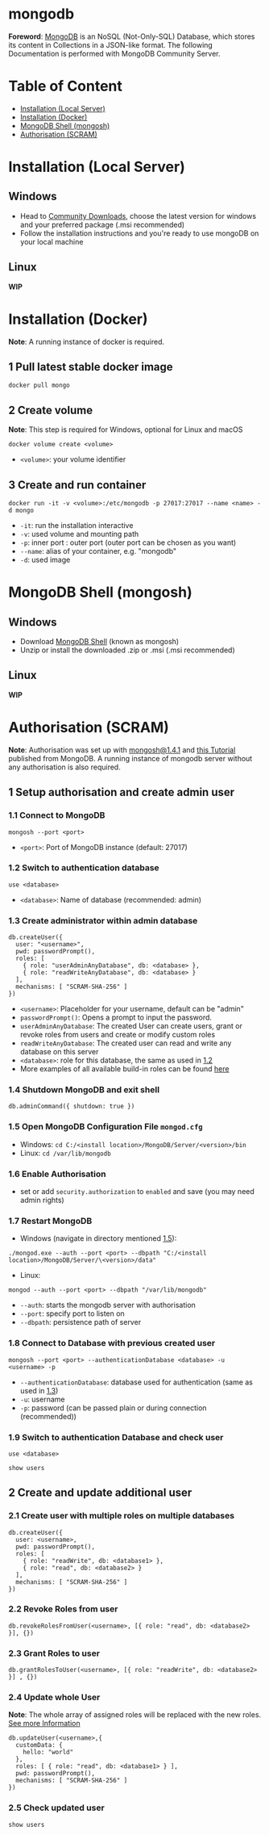 # mongodb

**Foreword**: [MongoDB][mongodb] is an NoSQL (Not-Only-SQL) Database, which stores its content in Collections in a JSON-like format. The following Documentation is performed with MongoDB Community Server.

# Table of Content

-   [Installation (Local Server)](#installation-local-server)
-   [Installation (Docker)](#installation-docker)
-   [MongoDB Shell (mongosh)](#mongodb-shell-mongosh)
-   [Authorisation (SCRAM)](#authorisation-scram)

# Installation (Local Server)

## Windows

-   Head to [Community Downloads][mongodbcommunity], choose the latest version for windows and your preferred package (.msi recommended)
-   Follow the installation instructions and you're ready to use mongoDB on your local machine

## Linux

**WIP**

# Installation (Docker)

**Note**: A running instance of docker is required.

## 1 Pull latest stable docker image

```shell
docker pull mongo
```

## 2 Create volume

**Note**: This step is required for Windows, optional for Linux and macOS

```shell
docker volume create <volume>
```

-   `<volume>`: your volume identifier

## 3 Create and run container

```shell
docker run -it -v <volume>:/etc/mongodb -p 27017:27017 --name <name> -d mongo
```

-   `-it`: run the installation interactive
-   `-v`: used volume and mounting path
-   `-p`: inner port : outer port (outer port can be chosen as you want)
-   `--name`: alias of your container, e.g. "mongodb"
-   `-d`: used image

# MongoDB Shell (mongosh)

## Windows

-   Download [MongoDB Shell][mongosh] (known as mongosh)
-   Unzip or install the downloaded .zip or .msi (.msi recommended)

## Linux

**WIP**

# Authorisation (SCRAM)

**Note**: Authorisation was set up with mongosh@1.4.1 and [this Tutorial][tutorial] published from MongoDB. A running instance of mongodb server without any authorisation is also required.

## 1 Setup authorisation and create admin user

### 1.1 Connect to MongoDB

```shell
mongosh --port <port>
```

-   `<port>`: Port of MongoDB instance (default: 27017)

### 1.2 Switch to authentication database

```shell
use <database>
```

-   `<database>`: Name of database (recommended: admin)

### 1.3 Create administrator within admin database

```shell
db.createUser({
  user: "<username>",
  pwd: passwordPrompt(),
  roles: [
    { role: "userAdminAnyDatabase", db: <database> },
    { role: "readWriteAnyDatabase", db: <database> }
  ],
  mechanisms: [ "SCRAM-SHA-256" ]
})
```

-   `<username>`: Placeholder for your username, default can be "admin"
-   `passwordPrompt()`: Opens a prompt to input the password.
-   `userAdminAnyDatabase`: The created User can create users, grant or revoke roles from users and create or modify
    custom roles
-   `readWriteAnyDatabase`: The created user can read and write any database on this server
-   `<database>`: role for this database, the same as used in [1.2](#12-switch-to-authentication-database)
-   More examples of all available build-in roles can be found [here][buildinroles]

### 1.4 Shutdown MongoDB and exit shell

```shell
db.adminCommand({ shutdown: true })
```

### 1.5 Open MongoDB Configuration File `mongod.cfg`

-   Windows: `cd C:/<install location>/MongoDB/Server/<version>/bin`
-   Linux: `cd /var/lib/mongodb`

### 1.6 Enable Authorisation

-   set or add `security.authorization` to `enabled` and save (you may need admin rights)

### 1.7 Restart MongoDB

-   Windows (navigate in directory mentioned [1.5](#15-open-mongodb-configuration-file-mongodcfg)):

```shell
./mongod.exe --auth --port <port> --dbpath "C:/<install location>/MongoDB/Server/\<version>/data"
```

-   Linux:

```shell
mongod --auth --port <port> --dbpath "/var/lib/mongodb"
```

-   `--auth`: starts the mongodb server with authorisation
-   `--port`: specify port to listen on
-   `--dbpath`: persistence path of server

### 1.8 Connect to Database with previous created user

```shell
mongosh --port <port> --authenticationDatabase <database> -u <username> -p
```

-   `--authenticationDatabase`: database used for authentication (same as used in [1.3](#13-create-administrator-within-admin-database))
-   `-u`: username
-   `-p`: password (can be passed plain or during connection (recommended))

### 1.9 Switch to authentication Database and check user

```shell
use <database>
```

```shell
show users
```

## 2 Create and update additional user

### 2.1 Create user with multiple roles on multiple databases

```shell
db.createUser({
  user: <username>,
  pwd: passwordPrompt(),
  roles: [
    { role: "readWrite", db: <database1> },
    { role: "read", db: <database2> }
  ],
  mechanisms: [ "SCRAM-SHA-256" ]
})
```

### 2.2 Revoke Roles from user

```shell
db.revokeRolesFromUser(<username>, [{ role: "read", db: <database2> }], {})
```

### 2.3 Grant Roles to user

```shell
db.grantRolesToUser(<username>, [{ role: "readWrite", db: <database2> }] , {})
```

### 2.4 Update whole User

**Note**: The whole array of assigned roles will be replaced with the new roles. [See more Information][updateuser]

```shell
db.updateUser(<username>,{
  customData: {
    hello: "world"
  },
  roles: [ { role: "read", db: <database1> } ],
  pwd: passwordPrompt(),
  mechanisms: [ "SCRAM-SHA-256" ]
})
```

### 2.5 Check updated user

```shell
show users
```

[mongodbcommunity]: https://www.mongodb.com/try/download/community
[mongodb]: https://www.mongodb.com
[tutorial]: https://www.mongodb.com/docs/manual/core/security-scram/
[mongosh]: https://www.mongodb.com/try/download/shell
[buildinroles]: https://www.mongodb.com/docs/manual/reference/built-in-roles/
[updateuser]: https://www.mongodb.com/docs/manual/reference/method/db.updateUser/
